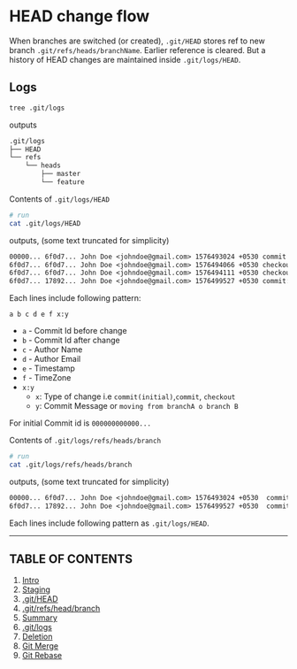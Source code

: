 # HEAD change flow

When branches are switched (or created), `.git/HEAD` stores ref to new branch `.git/refs/heads/branchName`. Earlier reference is cleared. But a history of HEAD changes are maintained inside `.git/logs/HEAD`.

## Logs

```bash
tree .git/logs
```

outputs

```bash
.git/logs
├── HEAD
└── refs
    └── heads
        ├── master
        └── feature
```

Contents of `.git/logs/HEAD`

```bash
# run
cat .git/logs/HEAD
```

outputs, (some text truncated for simplicity)

```txt
00000... 6f0d7... John Doe <johndoe@gmail.com> 1576493024 +0530 commit (initial): Commit 1
6f0d7... 6f0d7... John Doe <johndoe@gmail.com> 1576494066 +0530 checkout: moving from master to feature
6f0d7... 6f0d7... John Doe <johndoe@gmail.com> 1576494111 +0530 checkout: moving from feature to master
6f0d7... 17892... John Doe <johndoe@gmail.com> 1576499527 +0530 commit: Commit #2
```

Each lines include following pattern:

`a b c d e f x:y`

- `a` - Commit Id before change
- `b` - Commit Id after change
- `c` - Author Name
- `d` - Author Email
- `e` - Timestamp
- `f` - TimeZone
- `x:y`
  - `x`: Type of change i.e `commit(initial)`,`commit`, `checkout`
  - `y`: Commit Message or `moving from branchA o branch B`

For initial Commit id is `000000000000...`

Contents of `.git/logs/refs/heads/branch`

```bash
# run
cat .git/logs/refs/heads/branch
```

outputs, (some text truncated for simplicity)

```txt
00000... 6f0d7... John Doe <johndoe@gmail.com> 1576493024 +0530  commit (initial): Commit 1
6f0d7... 17892... John Doe <johndoe@gmail.com> 1576499527 +0530  commit: Commit #2
```

Each lines include following pattern as `.git/logs/HEAD`.

---

## TABLE OF CONTENTS

1. [Intro](1.Intro.md)
2. [Staging](2.Staging.md)
3. [.git/HEAD](3.HEAD.md)
4. [.git/refs/head/branch](4.refs.md)
5. [Summary](5.Summary.md)
6. [.git/logs](6.Logs.md)
7. [Deletion](7.Deletion.md)
8. [Git Merge](8.Merge.md)
9. [Git Rebase](9.Rebase.md)
